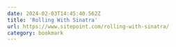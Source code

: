 ```yaml
---
date: 2024-02-03T14:45:40.562Z
title: 'Rolling With Sinatra'
url: https://www.sitepoint.com/rolling-with-sinatra/
category: bookmark
---
```

